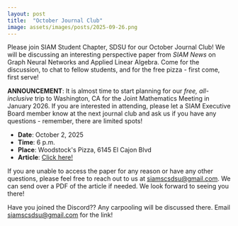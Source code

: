 ```yaml
---
layout: post
title:  "October Journal Club"
image: assets/images/posts/2025-09-26.png
---
```


Please join SIAM Student Chapter, SDSU for our October Journal Club! We will be discussing an interesting perspective paper from _SIAM News_ on Graph Neural Networks and Applied Linear Algebra. Come for the discussion, to chat to fellow students, and for the free pizza - first come, first serve!

**ANNOUNCEMENT**: It is almost time to start planning for our *free, all-inclusive* trip to Washington, CA for the Joint Mathematics Meeting in January 2026. If you are interested in attending, please let a SIAM Executive Board member know at the next journal club and ask us if you have any questions - remember, there are limited spots!

- __Date__:   October 2, 2025
- __Time__:   6 p.m.
- __Place__:  Woodstock's Pizza, 6145 El Cajon Blvd
- __Article__:  [Click here!](https://epubs.siam.org/doi/10.1137/23M1609786)

If you are unable to access the paper for any reason or have any other questions, please feel free to reach out to us at [siamscsdsu@gmail.com](mailto:siamscsdsu@gmail.com). We can send over a PDF of the article if needed. We look forward to seeing you there!

Have you joined the Discord?? Any carpooling will be discussed there. Email [siamscsdsu@gmail.com](mailto:siamscsdsu@gmail.com) for the link!